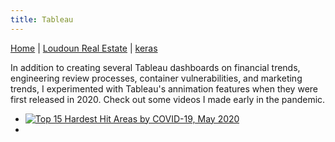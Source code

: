 ```yaml
---
title: Tableau
---
```


[Home](../index.md) | [Loudoun Real Estate](/loudounRealEstate/loudounIndex.md) | [keras](/keras/kerasIndex.md)

In addition to creating several Tableau dashboards on financial trends, engineering review processes, container vulnerabilities, and marketing trends, I experimented with Tableau's annimation features when they were first released in 2020. Check out some videos I made early in the pandemic.
- [![Top 15 Hardest Hit Areas by COVID-19, May 2020](https://img.youtube.com/vi/z67mhbUlkmw/0.jpg)](https://youtu.be/z67mhbUlkmw)
- 
